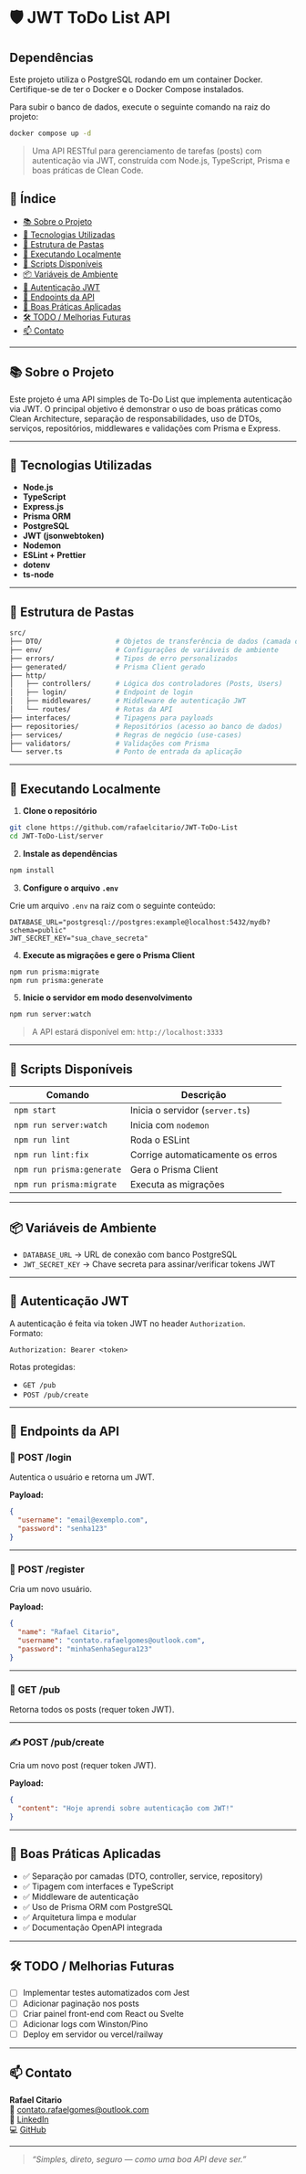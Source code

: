 # 🛡️ JWT ToDo List API

## Dependências

Este projeto utiliza o PostgreSQL rodando em um container Docker. Certifique-se de ter o Docker e o Docker Compose instalados.

Para subir o banco de dados, execute o seguinte comando na raiz do projeto:

```bash
docker compose up -d
```

> Uma API RESTful para gerenciamento de tarefas (posts) com autenticação via JWT, construída com Node.js, TypeScript, Prisma e boas práticas de Clean Code.

## 📑 Índice

- [📚 Sobre o Projeto](#-sobre-o-projeto)
- [🧰 Tecnologias Utilizadas](#-tecnologias-utilizadas)
- [📁 Estrutura de Pastas](#-estrutura-de-pastas)
- [🚀 Executando Localmente](#-executando-localmente)
- [🧪 Scripts Disponíveis](#-scripts-disponíveis)
- [📦 Variáveis de Ambiente](#-variáveis-de-ambiente)
- [🔐 Autenticação JWT](#-autenticação-jwt)
- [🧭 Endpoints da API](#-endpoints-da-api)
- [🧠 Boas Práticas Aplicadas](#-boas-práticas-aplicadas)
- [🛠️ TODO / Melhorias Futuras](#️-todo--melhorias-futuras)
- [📫 Contato](#-contato)

---

## 📚 Sobre o Projeto

Este projeto é uma API simples de To-Do List que implementa autenticação via JWT. O principal objetivo é demonstrar o uso de boas práticas como Clean Architecture, separação de responsabilidades, uso de DTOs, serviços, repositórios, middlewares e validações com Prisma e Express.

---

## 🧰 Tecnologias Utilizadas

- **Node.js**
- **TypeScript**
- **Express.js**
- **Prisma ORM**
- **PostgreSQL**
- **JWT (jsonwebtoken)**
- **Nodemon**
- **ESLint + Prettier**
- **dotenv**
- **ts-node**

---

## 📁 Estrutura de Pastas

```bash
src/
├── DTO/                  # Objetos de transferência de dados (camada de entrada)
├── env/                  # Configurações de variáveis de ambiente
├── errors/               # Tipos de erro personalizados
├── generated/            # Prisma Client gerado
├── http/
│   ├── controllers/      # Lógica dos controladores (Posts, Users)
│   ├── login/            # Endpoint de login
│   ├── middlewares/      # Middleware de autenticação JWT
│   └── routes/           # Rotas da API
├── interfaces/           # Tipagens para payloads
├── repositories/         # Repositórios (acesso ao banco de dados)
├── services/             # Regras de negócio (use-cases)
├── validators/           # Validações com Prisma
└── server.ts             # Ponto de entrada da aplicação
```

---

## 🚀 Executando Localmente

1. **Clone o repositório**

```bash
git clone https://github.com/rafaelcitario/JWT-ToDo-List
cd JWT-ToDo-List/server
```

2. **Instale as dependências**

```bash
npm install
```

3. **Configure o arquivo `.env`**

Crie um arquivo `.env` na raiz com o seguinte conteúdo:

```env
DATABASE_URL="postgresql://postgres:example@localhost:5432/mydb?schema=public"
JWT_SECRET_KEY="sua_chave_secreta"
```

4. **Execute as migrações e gere o Prisma Client**

```bash
npm run prisma:migrate
npm run prisma:generate
```

5. **Inicie o servidor em modo desenvolvimento**

```bash
npm run server:watch
```

> A API estará disponível em: `http://localhost:3333`

---

## 🧪 Scripts Disponíveis

| Comando                 | Descrição                         |
|------------------------|-----------------------------------|
| `npm start`            | Inicia o servidor (`server.ts`)  |
| `npm run server:watch` | Inicia com `nodemon`             |
| `npm run lint`         | Roda o ESLint                    |
| `npm run lint:fix`     | Corrige automaticamente os erros |
| `npm run prisma:generate` | Gera o Prisma Client         |
| `npm run prisma:migrate`  | Executa as migrações          |

---

## 📦 Variáveis de Ambiente

- `DATABASE_URL` → URL de conexão com banco PostgreSQL
- `JWT_SECRET_KEY` → Chave secreta para assinar/verificar tokens JWT

---

## 🔐 Autenticação JWT

A autenticação é feita via token JWT no header `Authorization`.  
Formato:

```
Authorization: Bearer <token>
```

Rotas protegidas:
- `GET /pub`
- `POST /pub/create`

---

## 🧭 Endpoints da API

### 🔐 **POST /login**
Autentica o usuário e retorna um JWT.

**Payload:**

```json
{
  "username": "email@exemplo.com",
  "password": "senha123"
}
```

---

### 🧍 **POST /register**
Cria um novo usuário.

**Payload:**

```json
{
  "name": "Rafael Citario",
  "username": "contato.rafaelgomes@outlook.com",
  "password": "minhaSenhaSegura123"
}
```

---

### 📃 **GET /pub**
Retorna todos os posts (requer token JWT).

---

### ✍️ **POST /pub/create**
Cria um novo post (requer token JWT).

**Payload:**

```json
{
  "content": "Hoje aprendi sobre autenticação com JWT!"
}
```

---

## 🧠 Boas Práticas Aplicadas

- ✅ Separação por camadas (DTO, controller, service, repository)
- ✅ Tipagem com interfaces e TypeScript
- ✅ Middleware de autenticação
- ✅ Uso de Prisma ORM com PostgreSQL
- ✅ Arquitetura limpa e modular
- ✅ Documentação OpenAPI integrada

---

## 🛠️ TODO / Melhorias Futuras

- [ ] Implementar testes automatizados com Jest
- [ ] Adicionar paginação nos posts
- [ ] Criar painel front-end com React ou Svelte
- [ ] Adicionar logs com Winston/Pino
- [ ] Deploy em servidor ou vercel/railway

---

## 📫 Contato

**Rafael Citario**  
📧 [contato.rafaelgomes@outlook.com](mailto:contato.rafaelgomes@outlook.com)  
🔗 [LinkedIn](https://linkedin.com/in/rafaelcitario)  
💻 [GitHub](https://github.com/rafaelcitario/JWT-ToDo-List)

---

> _“Simples, direto, seguro — como uma boa API deve ser.”_
